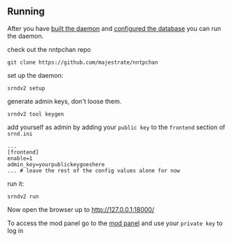 ## Running 

After you have [built the daemon](build.md) and [configured the database](database.md) you can run the daemon.


check out the nntpchan repo

    git clone https://github.com/majestrate/nntpchan

set up the daemon:

    srndv2 setup

generate admin keys, don't loose them.

    srndv2 tool keygen

add yourself as admin by adding your ``public key`` to the ``frontend`` section of ``srnd.ini``

    ...
    [frontend]
    enable=1
    admin_key=yourpublickeygoeshere
    ... # leave the rest of the config values alone for now

    

run it:

    srndv2 run


Now open the browser up to http://127.0.0.1:18000/

To access the mod panel go to the [mod panel](http://127.0.0.1:18000/mod/) and use your ``private key`` to log in
